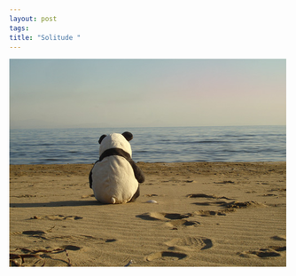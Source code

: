 ```yaml
--- 
layout: post
tags: 
title: "Solitude "
---
```

![](/tumblr_files/EGJ89SLNC7hiqkbkPmj0LFe1_500.jpg)
